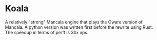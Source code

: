 # Koala
A relatively "strong" Mancala engine that plays the Oware version of Mancala. A python version was written first before the rewrite using Rust. The speedup in terms of perft is 30x nps.
